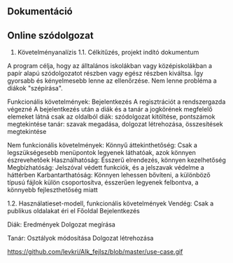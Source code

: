 Dokumentáció
--
Online szódolgozat
--
1. Követelményanalízis
1.1. Célkitűzés, projekt indító dokumentum

A program célja, hogy az álltalános iskolákban vagy középiskolákban a papír alapú szódolgozatot részben vagy egész részben kiváltsa. Így gyorsabb és kényelmesebb lenne az ellenőrzése. Nem lenne probléma a diákok "szépírása".

Funkcionális követelmények:
Bejelentkezés
A regisztrációt a rendszergazda végezné
A bejelentkezés után a diák és a tanár a jogkörének megfelelő elemeket látná csak az oldalból
diák: szódolgozat kitöltése, pontszámok megtekintése
tanár: szavak megadása, dolgozat létrehozása, összesítések megtekintése

Nem funkcionális követelmények:
Könnyű áttekinthetőség: Csak a legszükségesebb menüpontok legyenek láthatóak, azok könnyen észrevehetőek
Használhatóság: Ésszerű elrendezés, könnyen kezelhetőség
Megbízhatóság:  Jelszóval védett funkciók, és a jelszavak védelme a háttérben
Karbantarthatóság: Könnyen lehessen bővíteni, a különböző típusú fájlok külön csoportosítva, ésszerűen legyenek felbontva, a könnyebb fejleszthetőség miatt

1.2. Használatieset-modell, funkcionális követelmények
Vendég: Csak a publikus oldalakat éri el
Főoldal
Bejelentkezés

Diák:
Eredmények
Dolgozat megírása

Tanár:
Osztályok módosítása
Dolgozat létrehozása

https://github.com/levkri/Alk_fejlsz/blob/master/use-case.gif
